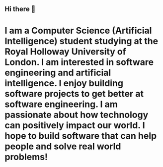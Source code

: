 ## Hi there 👋

# I am a Computer Science (Artificial Intelligence) student studying at the Royal Holloway University of London. I am interested in software engineering and artificial intelligence. I enjoy building software projects to get better at software engineering. I am passionate about how technology can positively impact our world. I hope to build software that can help people and solve real world problems!

<!--
**kendrick1win/kendrick1win** is a ✨ _special_ ✨ repository because its `README.md` (this file) appears on your GitHub profile.

Here are some ideas to get you started:

- 🔭 I’m currently working on ...
- 🌱 I’m currently learning ...
- 👯 I’m looking to collaborate on ...
- 🤔 I’m looking for help with ...
- 💬 Ask me about ...
- 📫 How to reach me: ...
- 😄 Pronouns: ...
- ⚡ Fun fact: ...
-->
